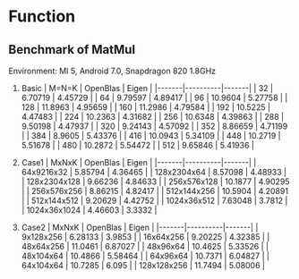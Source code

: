 # Function

## Benchmark of MatMul

Environment: MI 5, Android 7.0, Snapdragon 820 1.8GHz

1. Basic
| M=N=K | OpenBlas | Eigen |
|-------|----------|-------|
| 32	| 6.70719	| 4.45729 |
| 64	| 9.79597	| 4.89417 |
| 96	| 10.9604	| 5.27758 |
| 128	| 11.8963	| 4.95659 |
| 160	| 11.2986	| 4.79584 |
| 192	| 10.5225	| 4.47483 |
| 224	| 10.2363	| 4.31682 |
| 256	| 10.6348	| 4.39863 |
| 288	| 9.50198	| 4.47937 |
| 320	| 9.24143	| 4.57092 |
| 352	| 8.86659	| 4.71199 |
| 384	| 8.9605	| 5.43376 |
| 416	| 10.0943	| 5.34109 |
| 448	| 10.2719	| 5.51678 |
| 480	| 10.2872	| 5.54472 |
| 512	| 9.65846	| 5.41936 |

2. Case1
| MxNxK | OpenBlas | Eigen |
|-------|----------|-------|
| 64x9216x32	| 5.85794	| 4.36465 |
| 128x2304x64	| 8.57098	| 4.48933 |
| 128x2304x128	| 9.66236	| 4.84633 |
| 256x576x128	| 10.1877	| 4.90295 |
| 256x576x256	| 8.86215	| 4.82417 |
| 512x144x256	| 10.5904	| 4.20891 |
| 512x144x512	| 9.20629	| 4.42752 |
| 1024x36x512	| 7.63048	| 3.7812  |
| 1024x36x1024	| 4.46603	| 3.3332  |

3. Case2
| MxNxK | OpenBlas | Eigen |
|-------|----------|-------|
| 9x128x256	| 6.28133	| 3.9853  |
| 16x64x256	| 9.20225	| 4.32385 |
| 48x64x256	| 11.0461	| 6.87027 |
| 48x96x64	| 10.4625	| 5.33526 |
| 48x104x64	| 10.4866	| 5.58464 |
| 64x96x64	| 10.7371	| 6.04827 |
| 64x104x64	| 10.7285	| 6.095   |
| 128x128x256 | 11.7494	| 5.08006 |

